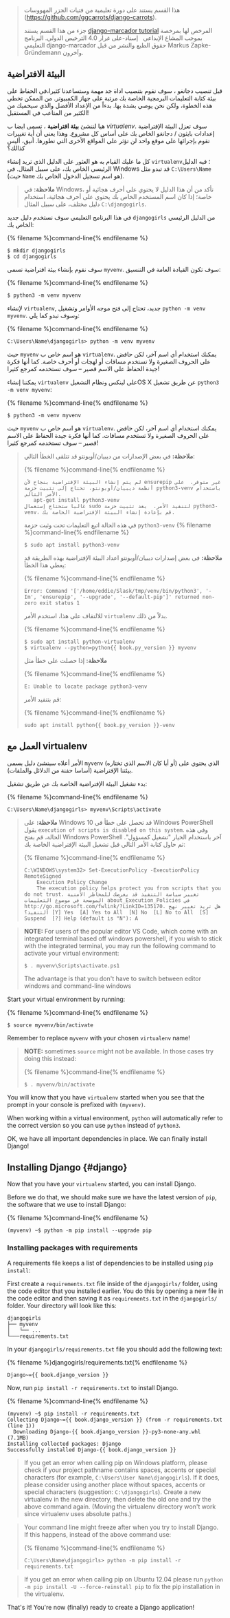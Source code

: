 > هذا القسم يستند على دورة تعليمية من فتيات الجزر المهووسات (https://github.com/ggcarrots/django-carrots).
> 
> جزء من هذا القسم يستند [django-marcador tutorial](http://django-marcador.keimlink.de/) المرخص لها بمرخصة بموجب المشاع الإبداعي   إسناد-على غرار 4.0 الترخيص الدولي. البرنامج التعليمي django-marcador حقوق الطبع والنشر من قبل Markus Zapke-Gründemann وآخرون.

## البيئة الافتراضية

قبل تنصيب دجانغو ، سوف نقوم بتنصيب اداة جد مهمة وستساعدنا كثيرا،في الحفاظ على بيئة كتابة التعليمات البرمجية الخاصة بك مرتبة على جهاز الكمبيوتر. من الممكن تخطي هذه الخطوة، ولكن نحن يوصي بشدة بها. بدءاً من الإعداد الأفضل والذي سيحميك من الكثير من المتاعب في المستقبل!

هيا لننشئ **بيئة افتراضية** ، تسمى ايضا ب *virtualenv*. سوف تعزل البيئة الإفتراضية إعدادات بايثون / دجانغو الخاص بك على أساس كل مشروع. وهذا يعني أن أية تغييرات تقوم بإجرائها على موقع واحد لن تؤثر على المواقع الأخرى التي تطورها. أنيق، أليس كذالك؟

كل ما عليك القيام به هو العثور على الدليل الذي تريد إنشاء `virtualenv`؛ فيه الدليل الرئيسي الخاص بك، على سبيل المثال. في Windows قد تبدو مثل `C:\Users\Name` (حيث `Name` هو اسم تسجيل الدخول الخاص بك).

> **ملاحظة:** في Windows، تأكد من أن هذا الدليل لا يحتوي على أحرف هجائية أو خاصة؛ إذا كان اسم المستخدم الخاص بك يحتوي على أحرف هجائية، استخدام دليل مختلف، على سبيل المثال `C:\djangogirls`.

في هذا البرنامج التعليمي سوف نستخدم دليل جديد `djangogirls` من الدليل الرئيسي الخاص بك:

{% filename %}command-line{% endfilename %}

    $ mkdir djangogirls
    $ cd djangogirls
    

سوف نقوم بإنشاء بيئة افتراضية تسمى `myvenv`. سوف تكون القيادة العامة في التنسيق:

{% filename %}command-line{% endfilename %}

    $ python3 -m venv myvenv
    

<!--sec data-title="Virtual environment: Windows" data-id="virtualenv_installation_windows"
data-collapse=true ces-->

لإنشاء `virtualenv`, جديد، تحتاج إلى فتح موجه الأوامر وتشغيل `python -m venv myvenv`. وسوف تبدو كما يلي:

{% filename %}command-line{% endfilename %}

    C:\Users\Name\djangogirls> python -m venv myvenv
    

حيث `myvenv` هو اسم خاص ب `virtualenv`. يمكنك استخدام أي اسم آخر، لكن حافض على الحروف الصغيرة ولا تستخدم مسافات أو لهجات أو أحرف خاصة. كما أنها فكرة جيدة الحفاظ على الاسم قصير – سوف تستخدمه كمرجع كثيرا!

<!--endsec-->

<!--sec data-title="Virtual environment: Linux and OS X" data-id="virtualenv_installation_linuxosx"
data-collapse=true ces-->

يمكننا إنشاء `virtualenv` على لينكس ونظام التشغيلOS X عن طريق تشغيل `python3 -m venv myvenv`:

{% filename %}command-line{% endfilename %}

    $ python3 -m venv myvenv
    

حيث `myvenv` هو اسم خاص ب `virtualenv`. يمكنك استخدام أي اسم آخر، لكن حافض على الحروف الصغيرة ولا تستخدم مسافات. كما أنها فكرة جيدة الحفاظ على الاسم قصير – سوف تستخدمه كمرجع كثيرا!

> **ملاحظة:** في بعض الإصدارات من ديبيان/أوبونتو قد تتلقى الخطأ التالي:
> 
> {% filename %}command-line{% endfilename %}
> 
>     لم يتم إنشاء البيئة الإفتراضية بنجاح لأن ensurepip غير متوفر.  على أنظمة ديبيان/أوبونتو، تحتاج إلى تثبيت حزمة python3-venv باستخدام الأمر التالي.
>        apt-get install python3-venv
>     غالبا ستحتاج إستعمال sudo لتنفيد الأمر.  بعد تثبيت حزمة python3-venv، قم بإعادة إنشاء البيئة الإفتراضية الخاصة بك.
>     
> 
> في هذه الحالة اتبع التعليمات تحت وثبت حزمة `python3-venv` {% filename %}command-line{% endfilename %}
> 
>     $ sudo apt install python3-venv
>     
> 
> **ملاحظة:** في بعض إصدارات ديبيان/أوبونتو اعداد البيئة الإفتراضية بهذه الطريقة قد يعطي هذا الخطأ:
> 
> {% filename %}command-line{% endfilename %}
> 
>     Error: Command '['/home/eddie/Slask/tmp/venv/bin/python3', '-Im', 'ensurepip', '--upgrade', '--default-pip']' returned non-zero exit status 1
>     
> 
> للالتفاف على هذا، استخدم الأمر `virtualenv` بدلاً من ذلك.
> 
> {% filename %}command-line{% endfilename %}
> 
>     $ sudo apt install python-virtualenv
>     $ virtualenv --python=python{{ book.py_version }} myvenv
>     
> 
> **ملاحظة:** إذا حصلت على خطأ مثل
> 
> {% filename %}command-line{% endfilename %}
> 
>     E: Unable to locate package python3-venv
>     
> 
> قم بتنفيد الأمر:
> 
> {% filename %}command-line{% endfilename %}
> 
>     sudo apt install python{{ book.py_version }}-venv
>     

<!--endsec-->

## العمل مع virtualenv

الأمر أعلاه سينشئ دليل يسمى `myvenv` (أو أيا كان الاسم الذي تختاره) الذي يحتوي على بيئتنا الإفتراضية (أساسا حفنة من الدلائل والملفات).

<!--sec data-title="Working with virtualenv: Windows" data-id="virtualenv_windows"
data-collapse=true ces-->

بدء تشغيل البيئة الإفتراضية الخاصة بك عن طريق تشغيل:

{% filename %}command-line{% endfilename %}

    C:\Users\Name\djangogirls> myvenv\Scripts\activate
    

> **ملاحظة:** على Windows 10 قد تحصل على خطأ في Windows PowerShell يقول `execution of scripts is disabled on this system`. وفي هذه الحالة، قم بفتح Windows PowerShell آخر باستخدام الخيار "تشغيل كمسؤول". ثم حاول كتابة الأمر التالي قبل تشغيل البيئة الإفتراضية الخاصة بك:
> 
> {% filename %}command-line{% endfilename %}
> 
>     C:\WINDOWS\system32> Set-ExecutionPolicy -ExecutionPolicy RemoteSigned
>         Execution Policy Change
>         The execution policy helps protect you from scripts that you do not trust. تغيير سياسة التنفيذ قد يعرضك للمخاطر الأمنية الموضحة في موضوع التعليمات about_Execution_Policies في http://go.microsoft.com/fwlink/?LinkID=135170. هل تريد تغيير نهج التنفيذ؟ [Y] Yes  [A] Yes to All  [N] No  [L] No to All  [S] Suspend  [?] Help (default is "N"): A
>     

<!-- (This comment separates the two blockquote blocks, so that GitBook and Crowdin don't merge them into a single block.) -->

> **NOTE:** For users of the popular editor VS Code, which come with an integrated terminal based off windows powershell, if you wish to stick with the integrated terminal, you may run the following command to activate your virtual environment:
> 
>     $ . myvenv\Scripts\activate.ps1
>     
> 
> The advantage is that you don't have to switch between editor windows and command-line windows

<!--endsec-->

<!--sec data-title="Working with virtualenv: Linux and OS X" data-id="virtualenv_linuxosx"
data-collapse=true ces-->

Start your virtual environment by running:

{% filename %}command-line{% endfilename %}

    $ source myvenv/bin/activate
    

Remember to replace `myvenv` with your chosen `virtualenv` name!

> **NOTE:** sometimes `source` might not be available. In those cases try doing this instead:
> 
> {% filename %}command-line{% endfilename %}
> 
>     $ . myvenv/bin/activate
>     

<!--endsec-->

You will know that you have `virtualenv` started when you see that the prompt in your console is prefixed with `(myvenv)`.

When working within a virtual environment, `python` will automatically refer to the correct version so you can use `python` instead of `python3`.

OK, we have all important dependencies in place. We can finally install Django!

## Installing Django {#django}

Now that you have your `virtualenv` started, you can install Django.

Before we do that, we should make sure we have the latest version of `pip`, the software that we use to install Django:

{% filename %}command-line{% endfilename %}

    (myvenv) ~$ python -m pip install --upgrade pip
    

### Installing packages with requirements

A requirements file keeps a list of dependencies to be installed using `pip install`:

First create a `requirements.txt` file inside of the `djangogirls/` folder, using the code editor that you installed earlier. You do this by opening a new file in the code editor and then saving it as `requirements.txt` in the `djangogirls/` folder. Your directory will look like this:

    djangogirls
    ├── myvenv
    │   └── ...
    └───requirements.txt
    

In your `djangogirls/requirements.txt` file you should add the following text:

{% filename %}djangogirls/requirements.txt{% endfilename %}

    Django~={{ book.django_version }}
    

Now, run `pip install -r requirements.txt` to install Django.

{% filename %}command-line{% endfilename %}

    (myvenv) ~$ pip install -r requirements.txt
    Collecting Django~={{ book.django_version }} (from -r requirements.txt (line 1))
      Downloading Django-{{ book.django_version }}-py3-none-any.whl (7.1MB)
    Installing collected packages: Django
    Successfully installed Django-{{ book.django_version }}
    

<!--sec data-title="Installing Django: Windows" data-id="django_err_windows"
data-collapse=true ces-->

> If you get an error when calling pip on Windows platform, please check if your project pathname contains spaces, accents or special characters (for example, `C:\Users\User Name\djangogirls`). If it does, please consider using another place without spaces, accents or special characters (suggestion: `C:\djangogirls`). Create a new virtualenv in the new directory, then delete the old one and try the above command again. (Moving the virtualenv directory won't work since virtualenv uses absolute paths.)

<!--endsec-->

<!--sec data-title="Installing Django: Windows 8 and Windows 10" data-id="django_err_windows8and10"
data-collapse=true ces-->

> Your command line might freeze after when you try to install Django. If this happens, instead of the above command use:
> 
> {% filename %}command-line{% endfilename %}
> 
>     C:\Users\Name\djangogirls> python -m pip install -r requirements.txt
>     

<!--endsec-->

<!--sec data-title="Installing Django: Linux" data-id="django_err_linux"
data-collapse=true ces-->

> If you get an error when calling pip on Ubuntu 12.04 please run `python -m pip install -U --force-reinstall pip` to fix the pip installation in the virtualenv.

<!--endsec-->

That's it! You're now (finally) ready to create a Django application!